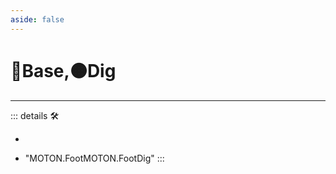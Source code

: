 ```yaml
---
aside: false
---
```

# 🔷<soma>Base</soma>,🟠<motor>Dig</motor>

---

<!-- =================================================== -->
<!-- =================================================== -->
<!-- =================================================== -->
<!-- =================================================== -->
<!-- =================================================== -->
::: details 🛠

-

- "MOTON.FootMOTON.FootDig"
:::
